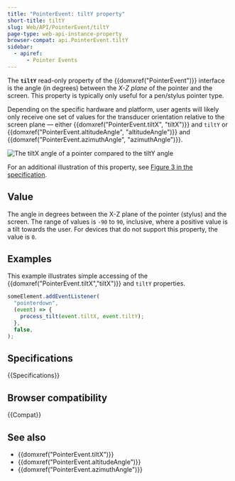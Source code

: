 ```yaml
---
title: "PointerEvent: tiltY property"
short-title: tiltY
slug: Web/API/PointerEvent/tiltY
page-type: web-api-instance-property
browser-compat: api.PointerEvent.tiltY
sidebar:
  - apiref:
      - Pointer Events
---
```


The **`tiltY`** read-only property of the {{domxref("PointerEvent")}} interface is the angle (in degrees) between the _X-Z plane_ of the pointer and the screen.
This property is typically only useful for a pen/stylus pointer type.

Depending on the specific hardware and platform, user agents will likely only receive one set of values for the transducer orientation relative to the screen plane — either {{domxref("PointerEvent.tiltX", "tiltX")}} and `tiltY` or {{domxref("PointerEvent.altitudeAngle", "altitudeAngle")}} and {{domxref("PointerEvent.azimuthAngle", "azimuthAngle")}}.

![The tiltX angle of a pointer compared to the tiltY angle](tilt_x_y_angles.svg)

For an additional illustration of this property, see [Figure 3 in the specification](https://w3c.github.io/pointerevents/#dom-pointerevent-tilty).

## Value

The angle in degrees between the X-Z plane of the pointer (stylus) and the screen.
The range of values is `-90` to `90`, inclusive, where a positive value is a tilt towards the user.
For devices that do not support this property, the value is `0`.

## Examples

This example illustrates simple accessing of the {{domxref("PointerEvent.tiltX","tiltX")}} and `tiltY` properties.

```js
someElement.addEventListener(
  "pointerdown",
  (event) => {
    process_tilt(event.tiltX, event.tiltY);
  },
  false,
);
```

## Specifications

{{Specifications}}

## Browser compatibility

{{Compat}}

## See also

- {{domxref("PointerEvent.tiltX")}}
- {{domxref("PointerEvent.altitudeAngle")}}
- {{domxref("PointerEvent.azimuthAngle")}}
